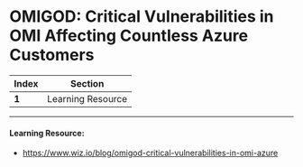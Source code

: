 # OMIGOD: Critical Vulnerabilities in OMI Affecting Countless Azure Customers

Index | Section
--- | ---
**1** | Learning Resource

___


#### Learning Resource: 

* https://www.wiz.io/blog/omigod-critical-vulnerabilities-in-omi-azure
